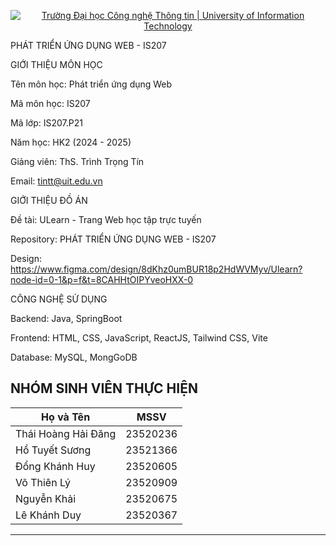 <p align="center">
  <a href="https://www.uit.edu.vn/" title="Trường Đại học Công nghệ Thông tin" style="border: none;">
    <img src="https://i.imgur.com/WmMnSRt.png" alt="Trường Đại học Công nghệ Thông tin | University of Information Technology">
  </a>
</p>


PHÁT TRIỂN ỨNG DỤNG WEB - IS207

GIỚI THIỆU MÔN HỌC

Tên môn học: Phát triển ứng dụng Web

Mã môn học: IS207

Mã lớp: IS207.P21 

Năm học: HK2 (2024 - 2025)

Giảng viên: ThS. Trình Trọng Tín

Email: tintt@uit.edu.vn

GIỚI THIỆU ĐỒ ÁN

Đề tài: ULearn - Trang Web học tập trực tuyến

Repository: PHÁT TRIỂN ỨNG DỤNG WEB - IS207

Design: https://www.figma.com/design/8dKhz0umBUR18p2HdWVMyv/Ulearn?node-id=0-1&p=f&t=8CAHHtOIPYveoHXX-0

CÔNG NGHỆ SỬ DỤNG

Backend: Java, SpringBoot

Frontend: HTML, CSS, JavaScript, ReactJS, Tailwind CSS, Vite

Database: MySQL, MongGoDB

## NHÓM SINH VIÊN THỰC HIỆN

| Họ và Tên           | MSSV      |
|---------------------|-----------|
| Thái Hoàng Hải Đăng | 23520236  |
| Hồ Tuyết Sương      | 23521366  |
| Đổng Khánh Huy      | 23520605  |
| Võ Thiên Lý         | 23520909  |
| Nguyễn Khải         | 23520675  |
| Lê Khánh Duy        | 23520367  |

---


